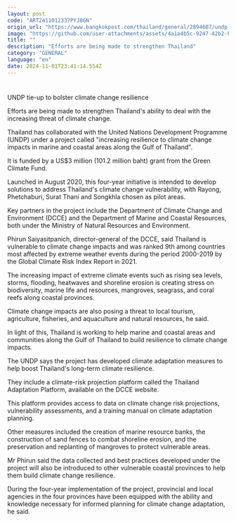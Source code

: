 ```yaml
---
layout: post
code: "ART2411012337PYJ8GN"
origin_url: "https://www.bangkokpost.com/thailand/general/2894607/undp-tie-up-to-bolster-climate-change-resilience"
image: "https://github.com/user-attachments/assets/4a1a4b5c-9247-42b2-8616-03945b49c368"
title: ""
description: "Efforts are being made to strengthen Thailand"
category: "GENERAL"
language: "en"
date: 2024-11-01T23:41:14.554Z
---
```


# 

UNDP tie-up to bolster climate change resilience

Efforts are being made to strengthen Thailand's ability to deal with the increasing threat of climate change.

Thailand has collaborated with the United Nations Development Programme (UNDP) under a project called "increasing resilience to climate change impacts in marine and coastal areas along the Gulf of Thailand".

It is funded by a US$3 million (101.2 million baht) grant from the Green Climate Fund.

Launched in August 2020, this four-year initiative is intended to develop solutions to address Thailand's climate change vulnerability, with Rayong, Phetchaburi, Surat Thani and Songkhla chosen as pilot areas.

Key partners in the project include the Department of Climate Change and Environment (DCCE) and the Department of Marine and Coastal Resources, both under the Ministry of Natural Resources and Environment.

Phirun Saiyasitpanich, director-general of the DCCE, said Thailand is vulnerable to climate change impacts and was ranked 9th among countries most affected by extreme weather events during the period 2000-2019 by the Global Climate Risk Index Report in 2021.

The increasing impact of extreme climate events such as rising sea levels, storms, flooding, heatwaves and shoreline erosion is creating stress on biodiversity, marine life and resources, mangroves, seagrass, and coral reefs along coastal provinces.

Climate change impacts are also posing a threat to local tourism, agriculture, fisheries, and aquaculture and natural resources, he said.

In light of this, Thailand is working to help marine and coastal areas and communities along the Gulf of Thailand to build resilience to climate change impacts.

The UNDP says the project has developed climate adaptation measures to help boost Thailand's long-term climate resilience.

They include a climate-risk projection platform called the Thailand Adaptation Platform, available on the DCCE website.

This platform provides access to data on climate change risk projections, vulnerability assessments, and a training manual on climate adaptation planning.

Other measures included the creation of marine resource banks, the construction of sand fences to combat shoreline erosion, and the preservation and replanting of mangroves to protect vulnerable areas.

Mr Phirun said the data collected and best practices developed under the project will also be introduced to other vulnerable coastal provinces to help them build climate change resilience.

During the four-year implementation of the project, provincial and local agencies in the four provinces have been equipped with the ability and knowledge necessary for informed planning for climate change adaptation, he said.